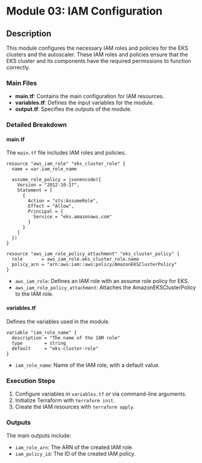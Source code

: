 
# Module 03: IAM Configuration

## Description

This module configures the necessary IAM roles and policies for the EKS clusters and the autoscaler. These IAM roles and policies ensure that the EKS cluster and its components have the required permissions to function correctly.

### Main Files

- **main.tf**: Contains the main configuration for IAM resources.
- **variables.tf**: Defines the input variables for the module.
- **output.tf**: Specifies the outputs of the module.

### Detailed Breakdown

#### main.tf

The `main.tf` file includes IAM roles and policies.

```hcl
resource "aws_iam_role" "eks_cluster_role" {
  name = var.iam_role_name

  assume_role_policy = jsonencode({
    Version = "2012-10-17",
    Statement = [
      {
        Action = "sts:AssumeRole",
        Effect = "Allow",
        Principal = {
          Service = "eks.amazonaws.com"
        }
      }
    ]
  })
}

resource "aws_iam_role_policy_attachment" "eks_cluster_policy" {
  role       = aws_iam_role.eks_cluster_role.name
  policy_arn = "arn:aws:iam::aws:policy/AmazonEKSClusterPolicy"
}
```

- `aws_iam_role`: Defines an IAM role with an assume role policy for EKS.
- `aws_iam_role_policy_attachment`: Attaches the AmazonEKSClusterPolicy to the IAM role.

#### variables.tf

Defines the variables used in the module.

```hcl
variable "iam_role_name" {
  description = "The name of the IAM role"
  type        = string
  default     = "eks-cluster-role"
}
```

- `iam_role_name`: Name of the IAM role, with a default value.

### Execution Steps

1. Configure variables in `variables.tf` or via command-line arguments.
2. Initialize Terraform with `terraform init`.
3. Create the IAM resources with `terraform apply`.

### Outputs

The main outputs include:

- `iam_role_arn`: The ARN of the created IAM role.
- `iam_policy_id`: The ID of the created IAM policy.

